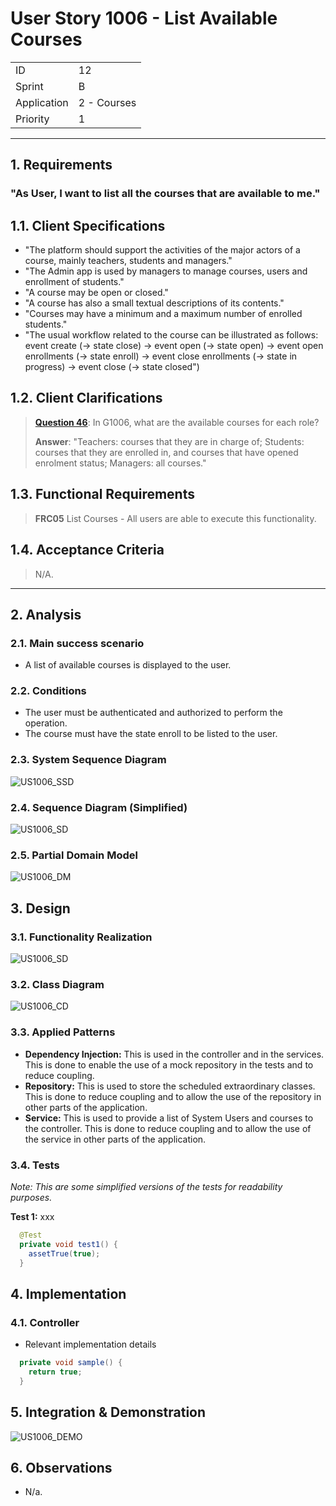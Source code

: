 # User Story 1006 - List Available Courses

|             |             |
| ----------- | ----------- |
| ID          | 12          |
| Sprint      | B           |
| Application | 2 - Courses |
| Priority    | 1           |

---

## 1. Requirements

### "As User, I want to list all the courses that are available to me."

## 1.1. Client Specifications

- "The platform should support the activities of the major actors of a course, mainly teachers, students and managers."
- "The Admin app is used by managers to manage courses, users and enrollment of students."
- "A course may be open or closed."
- "A course has also a small textual descriptions of its contents."
- "Courses may have a minimum and a maximum number of enrolled students."
- "The usual workflow related to the course can be illustrated as follows:
  event create (-> state close) -> event open (-> state open) -> event open enrollments (-> state
  enroll) -> event close enrollments (-> state in progress) -> event close (-> state closed")

## 1.2. Client Clarifications

> [**Question 46**](../../client-clarifications.md#question-46): In G1006, what are the available courses for each role?
>
> **Answer**: "Teachers: courses that they are in charge of; Students: courses that they are enrolled in, and courses that have opened enrolment status; Managers: all courses."

## 1.3. Functional Requirements

> **FRC05** List Courses - All users are able to execute this functionality.

## 1.4. Acceptance Criteria

> N/A.

---

## 2. Analysis

### 2.1. Main success scenario

- A list of available courses is displayed to the user.

### 2.2. Conditions

- The user must be authenticated and authorized to perform the operation.
- The course must have the state enroll to be listed to the user.

### 2.3. System Sequence Diagram

![US1006_SSD](out/US1006_SSD.svg)

### 2.4. Sequence Diagram (Simplified)

![US1006_SD](out/US1006_SD.svg)

### 2.5. Partial Domain Model

![US1006_DM](out/US1006_DM.svg)

## 3. Design

### 3.1. Functionality Realization

![US1006_SD](out/US1006_SD.svg)

### 3.2. Class Diagram

![US1006_CD](out/US1006_CD.svg)

### 3.3. Applied Patterns

- **Dependency Injection:** This is used in the controller and in the services. This is done to enable the use of a mock repository in the tests and to reduce coupling.
- **Repository:** This is used to store the scheduled extraordinary classes. This is done to reduce coupling and to allow the use of the repository in other parts of the application.
- **Service:** This is used to provide a list of System Users and courses to the controller. This is done to reduce coupling and to allow the use of the service in other parts of the application.

### 3.4. Tests

_Note: This are some simplified versions of the tests for readability purposes._

**Test 1:** xxx

```java
  @Test
  private void test1() {
    assetTrue(true);
  }
```

## 4. Implementation

### 4.1. Controller

<!-- TODO -->

- Relevant implementation details

```java
  private void sample() {
    return true;
  }
```

## 5. Integration & Demonstration

<!-- TODO -->

![US1006_DEMO](assets/US1006_DEMO.png)

## 6. Observations

- N/a.
